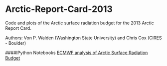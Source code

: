 Arctic-Report-Card-2013
=======================

Code and plots of the Arctic surface radiation budget for the 2013 Arctic Report Card.

Authors:  Von P. Walden (Washington State University) and Chris Cox (CIRES - Boulder)

####IPython Notebooks
  [ECMWF analysis of Arctic Surface Radiation Budget](http://nbviewer.ipython.org/urls/raw.github.com/vonw/Arctic-Report-Card-2013/master/2013ArcticReportCard_ECMWFanalysis.ipynb)
